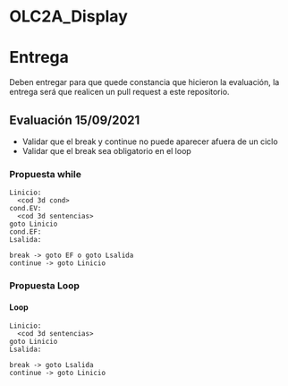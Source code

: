 # OLC2A_Display

# Entrega
Deben entregar para que quede constancia que hicieron la evaluación, la entrega será que realicen un pull request a este repositorio.

## Evaluación 15/09/2021

- Validar que el break y continue no puede aparecer afuera de un ciclo
- Validar que el break sea obligatorio en el loop

### Propuesta while

````
Linicio:
  <cod 3d cond>
cond.EV:
  <cod 3d sentencias>
goto Linicio
cond.EF:
Lsalida:
````

````
break -> goto EF o goto Lsalida
continue -> goto Linicio
````

### Propuesta Loop

#### Loop

````
Linicio:
  <cod 3d sentencias>
goto Linicio
Lsalida:
````

````
break -> goto Lsalida
continue -> goto Linicio
````
